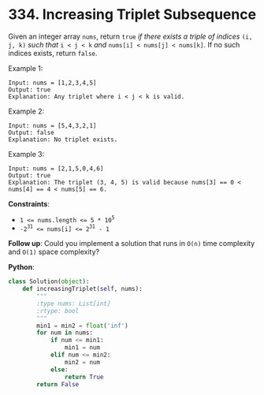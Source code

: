 # 334. Increasing Triplet Subsequence

Given an integer array `nums`, return `true` _if there exists a triple of indices_ `(i, j, k)` _such that_ `i < j < k` _and_ `nums[i] < nums[j] < nums[k]`. If no such indices exists, return `false`.

Example 1:
```
Input: nums = [1,2,3,4,5]
Output: true
Explanation: Any triplet where i < j < k is valid.
```
Example 2:
```
Input: nums = [5,4,3,2,1]
Output: false
Explanation: No triplet exists.
```
Example 3:
```
Input: nums = [2,1,5,0,4,6]
Output: true
Explanation: The triplet (3, 4, 5) is valid because nums[3] == 0 < nums[4] == 4 < nums[5] == 6.
```

__Constraints__:
* `1 <= nums.length <= 5 * 10`<sup>`5`</sup>
* `-2`<sup>`31`</sup>` <= nums[i] <= 2`<sup>`31`</sup>` - 1`
 

__Follow up__: Could you implement a solution that runs in `O(n)` time complexity and `O(1)` space complexity?

__Python__:
```python
class Solution(object):
    def increasingTriplet(self, nums):
        """
        :type nums: List[int]
        :rtype: bool
        """
        min1 = min2 = float('inf')
        for num in nums:
            if num <= min1:
                min1 = num
            elif num <= min2:
                min2 = num
            else:
                return True
        return False
```